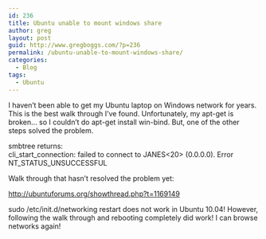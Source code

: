```yaml
---
id: 236
title: Ubuntu unable to mount windows share
author: greg
layout: post
guid: http://www.gregboggs.com/?p=236
permalink: /ubuntu-unable-to-mount-windows-share/
categories:
  - Blog
tags:
  - Ubuntu
---
```

I haven&#8217;t been able to get my Ubuntu laptop on Windows network for years. This is the best walk through I&#8217;ve found. Unfortunately, my apt-get is broken&#8230; so I couldn&#8217;t do apt-get install win-bind. But, one of the other steps solved the problem.

smbtree returns:  
cli\_start\_connection: failed to connect to JANES<20> (0.0.0.0). Error NT\_STATUS\_UNSUCCESSFUL

Walk through that hasn&#8217;t resolved the problem yet:

http://ubuntuforums.org/showthread.php?t=1169149

sudo /etc/init.d/networking restart does not work in Ubuntu 10.04! However, following the walk through and rebooting completely did work! I can browse networks again!